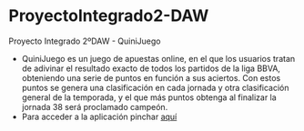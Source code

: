 # ProyectoIntegrado2-DAW
Proyecto Integrado 2ºDAW - QuiniJuego
* QuiniJuego es un juego de apuestas online, en el que los usuarios tratan de adivinar el resultado exacto de todos los partidos de la liga BBVA, obteniendo una serie de puntos en función a sus aciertos. Con estos puntos se genera una clasificación en cada jornada y otra clasificación general de la temporada, y el que más puntos obtenga al finalizar la jornada 38 será proclamado campeón.
* Para acceder a la aplicación pinchar [aquí](quinijuego.esy.es)
